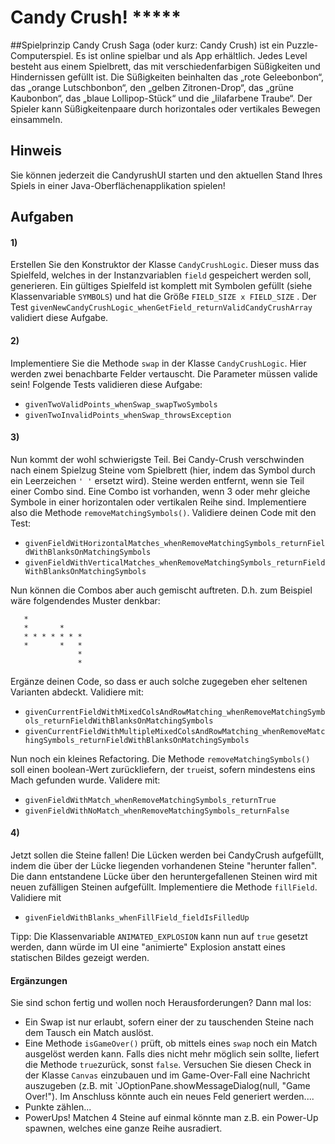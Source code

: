 # Candy Crush! *****

##Spielprinzip 
Candy Crush Saga (oder kurz: Candy Crush) ist ein Puzzle-Computerspiel. Es ist online spielbar und als App erhältlich. Jedes Level besteht aus einem Spielbrett, das mit verschiedenfarbigen Süßigkeiten und Hindernissen gefüllt ist. Die Süßigkeiten beinhalten das „rote Geleebonbon“, das „orange Lutschbonbon“, den „gelben Zitronen-Drop“, das „grüne Kaubonbon“, das „blaue Lollipop-Stück“ und die „lilafarbene Traube“. Der Spieler kann Süßigkeitenpaare durch horizontales oder vertikales Bewegen einsammeln. 

## Hinweis
Sie können jederzeit die CandyrushUI starten und den aktuellen Stand Ihres Spiels in einer Java-Oberflächenapplikation spielen!

## Aufgaben

#### 1)
Erstellen Sie den Konstruktor der Klasse `CandyCrushLogic`. 
Dieser muss das Spielfeld, welches in der Instanzvariablen 
`field` gespeichert werden soll, generieren. Ein gültiges Spielfeld ist 
komplett mit Symbolen gefüllt (siehe Klassenvariable `SYMBOLS`) und hat die Größe `FIELD_SIZE x FIELD_SIZE` .
 Der Test `givenNewCandyCrushLogic_whenGetField_returnValidCandyCrushArray`
 validiert diese Aufgabe.
 
 #### 2)
 Implementiere Sie die Methode `swap` in der Klasse `CandyCrushLogic`. Hier werden zwei benachbarte Felder vertauscht. Die Parameter müssen valide sein! 
 Folgende Tests validieren diese Aufgabe:
 - `givenTwoValidPoints_whenSwap_swapTwoSymbols`
 - `givenTwoInvalidPoints_whenSwap_throwsException`

#### 3) 
Nun kommt der wohl schwierigste Teil. Bei Candy-Crush verschwinden nach einem Spielzug Steine vom Spielbrett (hier, indem das Symbol durch ein Leerzeichen `' '` ersetzt wird). Steine werden entfernt, wenn sie Teil einer Combo sind. Eine Combo ist vorhanden, wenn 3 oder mehr gleiche Symbole in einer horizontalen oder vertikalen Reihe sind. Implementiere also die Methode `removeMatchingSymbols()`. Validiere deinen Code mit den Test:
- `givenFieldWitHorizontalMatches_whenRemoveMatchingSymbols_returnFieldWithBlanksOnMatchingSymbols`
- `givenFieldWithVerticalMatches_whenRemoveMatchingSymbols_returnFieldWithBlanksOnMatchingSymbols`

Nun können die Combos aber auch gemischt auftreten. D.h. zum Beispiel wäre folgendendes Muster denkbar:
```   
   *
   *       *
   * * * * * * *
   *       *   *
               *
               *
   ```
Ergänze deinen Code, so dass er auch solche zugegeben eher seltenen Varianten abdeckt. Validiere mit:
- `givenCurrentFieldWithMixedColsAndRowMatching_whenRemoveMatchingSymbols_returnFieldWithBlanksOnMatchingSymbols`
- `givenCurrentFieldWithMultipleMixedColsAndRowMatching_whenRemoveMatchingSymbols_returnFieldWithBlanksOnMatchingSymbols`

Nun noch ein kleines Refactoring. Die Methode `removeMatchingSymbols()` soll einen boolean-Wert zurückliefern, der `true`ist, sofern mindestens eins Mach gefunden wurde. 
Validere mit: 
- `givenFieldWithMatch_whenRemoveMatchingSymbols_returnTrue`
- `givenFieldWithNoMatch_whenRemoveMatchingSymbols_returnFalse`

#### 4) 
Jetzt sollen die Steine fallen! Die Lücken werden bei CandyCrush aufgefüllt, indem die über der Lücke liegenden vorhandenen Steine "herunter fallen". Die dann entstandene Lücke über den heruntergefallenen Steinen wird mit neuen zufälligen Steinen aufgefüllt. Implementiere die Methode `fillField`. Validiere mit 
- `givenFieldWithBlanks_whenFillField_fieldIsFilledUp`

Tipp: Die Klassenvariable `ANIMATED_EXPLOSION` kann nun auf `true` gesetzt werden, dann würde im UI eine "animierte" Explosion anstatt eines statischen Bildes gezeigt werden.
#### Ergänzungen
Sie sind schon fertig und wollen noch Herausforderungen? Dann mal los:

* Ein Swap ist nur erlaubt, sofern einer der zu tauschenden Steine nach dem Tausch ein Match auslöst. 
* Eine Methode `isGameOver()` prüft, ob mittels eines `swap` noch ein Match ausgelöst werden kann. Falls dies nicht mehr möglich sein sollte, liefert die Methode `true`zurück, sonst `false`. Versuchen Sie diesen Check in der Klasse `Canvas` einzubauen und im Game-Over-Fall eine Nachricht auszugeben (z.B. mit `JOptionPane.showMessageDialog(null, "Game Over!"). Im Anschluss könnte auch ein neues Feld generiert werden....
* Punkte zählen...
* PowerUps! Matchen 4 Steine auf einmal könnte man z.B. ein Power-Up spawnen, welches eine ganze Reihe ausradiert. 
